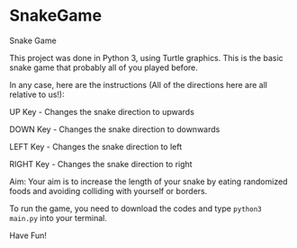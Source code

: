 # SnakeGame

Snake Game

This project was done in Python 3, using Turtle graphics. This is the basic snake game that probably all of you played before. 

In any case, here are the instructions (All of the directions here are all relative to us!):

UP Key - Changes the snake direction to upwards

DOWN Key - Changes the snake direction to downwards

LEFT Key - Changes the snake direction to left

RIGHT Key - Changes the snake direction to right

Aim: Your aim is to increase the length of your snake by eating randomized foods and avoiding colliding with yourself or borders.

To run the game, you need to download the codes and type `python3 main.py` into your terminal.

Have Fun!

